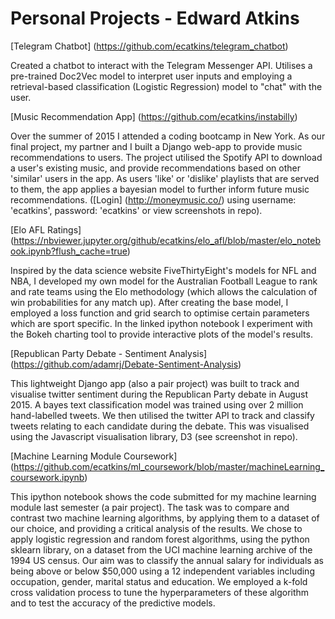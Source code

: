 # Personal Projects - Edward Atkins

[Telegram Chatbot] (https://github.com/ecatkins/telegram_chatbot)

Created a chatbot to interact with the Telegram Messenger API. Utilises a pre-trained Doc2Vec model to interpret user inputs and employing a retrieval-based classification (Logistic Regression) model to "chat" with the user.

[Music Recommendation App] (https://github.com/ecatkins/instabilly)

Over the summer of 2015 I attended a coding bootcamp in New York. As our final project, my partner and I built a Django web-app to provide music recommendations to users. The project utilised the Spotify API to download a user's existing music, and provide recommendations based on other 'similar' users in the app. As users 'like' or 'dislike' playlists that are served to them, the app applies a bayesian model to further inform future music recommendations. ([Login] (http://moneymusic.co/) using username: 'ecatkins', password: 'ecatkins' or view screenshots in repo).


[Elo AFL Ratings] (https://nbviewer.jupyter.org/github/ecatkins/elo_afl/blob/master/elo_notebook.ipynb?flush_cache=true)

Inspired by the data science website FiveThirtyEight's models for NFL and NBA, I developed my own model for the Australian Football League to rank and rate teams using the Elo methodology (which allows the calculation of win probabilities for any match up). After creating the base model, I employed a loss function and grid search to optimise certain parameters which are sport specific. In the linked ipython notebook I experiment with the Bokeh charting tool to provide interactive plots of the model's results.


[Republican Party Debate - Sentiment Analysis] (https://github.com/adamrj/Debate-Sentiment-Analysis)

This lightweight Django app (also a pair project) was built to track and visualise twitter sentiment during the Republican Party debate in August 2015. A bayes text classification model was trained using over 2 million hand-labelled tweets. We then utilised the twitter API to track and classify tweets relating to each candidate during the debate. This was visualised using the Javascript visualisation library, D3 (see screenshot in repo).


[Machine Learning Module Coursework] (https://github.com/ecatkins/ml_coursework/blob/master/machineLearning_coursework.ipynb)

This ipython notebook shows the code submitted for my machine learning module last semester (a pair project). The task was to compare and contrast two machine learning algorithms, by applying them to a dataset of our choice, and providing a critical analysis of the results. We chose to apply logistic regression and random forest algorithms, using the python sklearn library, on a dataset from the UCI machine learning archive of the 1994 US census. Our aim was to classify the annual salary for individuals as being above or below $50,000 using a 12 independent variables including occupation, gender, marital status and education. We employed a k-fold cross validation process to tune the hyperparameters of these algorithm and to test the accuracy of the predictive models. 
